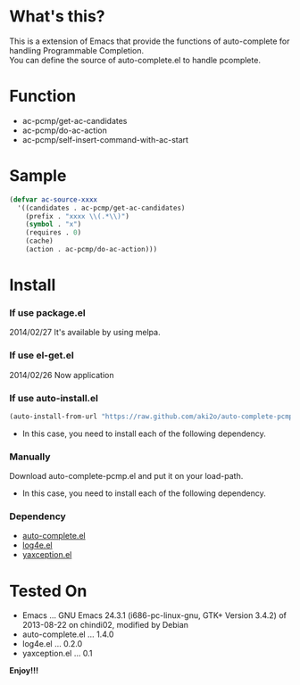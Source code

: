 # What's this?

This is a extension of Emacs that provide the functions of auto-complete for handling Programmable Completion.  
You can define the source of auto-complete.el to handle pcomplete.

# Function

-   ac-pcmp/get-ac-candidates
-   ac-pcmp/do-ac-action
-   ac-pcmp/self-insert-command-with-ac-start

# Sample

```lisp
(defvar ac-source-xxxx
  '((candidates . ac-pcmp/get-ac-candidates)
    (prefix . "xxxx \\(.*\\)")
    (symbol . "x")
    (requires . 0)
    (cache)
    (action . ac-pcmp/do-ac-action)))
```

# Install

### If use package.el

2014/02/27 It's available by using melpa.

### If use el-get.el

2014/02/26 Now application

### If use auto-install.el

```lisp
(auto-install-from-url "https://raw.github.com/aki2o/auto-complete-pcmp/master/auto-complete-pcmp.el")
```
-   In this case, you need to install each of the following dependency.

### Manually

Download auto-complete-pcmp.el and put it on your load-path.  
-   In this case, you need to install each of the following dependency.

### Dependency

-   [auto-complete.el](https://github.com/auto-complete/auto-complete)
-   [log4e.el](https://github.com/aki2o/log4e)
-   [yaxception.el](https://github.com/aki2o/yaxception)

# Tested On

-   Emacs &#x2026; GNU Emacs 24.3.1 (i686-pc-linux-gnu, GTK+ Version 3.4.2) of 2013-08-22 on chindi02, modified by Debian
-   auto-complete.el &#x2026; 1.4.0
-   log4e.el &#x2026; 0.2.0
-   yaxception.el &#x2026; 0.1

**Enjoy!!!**
